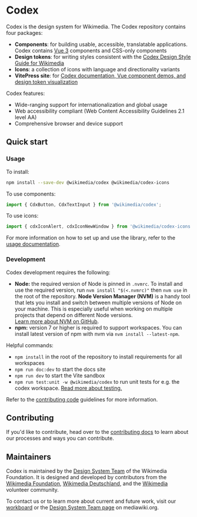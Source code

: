 # Codex

Codex is the design system for Wikimedia. The Codex repository contains four packages:

- **Components**: for building usable, accessible, translatable applications. Codex contains
[Vue 3](https://v3.vuejs.org/) components and CSS-only components
- **Design tokens**: for writing styles consistent with the [Codex Design Style Guide for Wikimedia](https://doc.wikimedia.org/codex/latest/style-guide/overview.html)
- **Icons**: a collection of icons with language and directionality variants
- **VitePress site**: for [Codex documentation, Vue component demos, and design token visualization](https://doc.wikimedia.org/codex/latest/)

Codex features:
- Wide-ranging support for internationalization and global usage
- Web accessibility compliant (Web Content Accessibility Guidelines 2.1 level AA)
- Comprehensive browser and device support

## Quick start

### Usage
To install:
```sh
npm install --save-dev @wikimedia/codex @wikimedia/codex-icons
```

To use components:
```js
import { CdxButton, CdxTextInput } from '@wikimedia/codex';
```

To use icons:
```js
import { cdxIconAlert, cdxIconNewWindow } from '@wikimedia/codex-icons';
```

For more information on how to set up and use the library, refer to the [usage documentation](https://doc.wikimedia.org/codex/latest/using-codex/developing.html).

### Development

Codex development requires the following:

- **Node:** the required version of Node is pinned in `.nvmrc`. To install and use the required version, run `nvm install "$(<.nvmrc)"` then `nvm use` in the root of the repository. **Node Version Manager (NVM)** is a handy tool that lets you install and switch between multiple versions of Node on your machine. This is especially useful when working on multiple projects that depend on different Node versions.<br>[Learn more about NVM on GitHub](https://github.com/nvm-sh/nvm).
- **npm:** version 7 or higher is required to support workspaces. You can install latest version of npm with nvm via `nvm install --latest-npm`.

Helpful commands:

- `npm install` in the root of the repository to install requirements for all workspaces
- `npm run doc:dev` to start the docs site
- `npm run dev` to start the Vite sandbox
- `npm run test:unit -w @wikimedia/codex` to run unit tests for e.g. the codex workspace. [Read more about testing.](https://doc.wikimedia.org/codex/latest/contributing/testing-components.html)

Refer to the [contributing code](https://doc.wikimedia.org/codex/latest/contributing/development-basics.html) guidelines
for more information.

## Contributing

If you'd like to contribute, head over to the [contributing docs](https://doc.wikimedia.org/codex/latest/contributing/overview.html)
to learn about our processes and ways you can contribute.

## Maintainers

Codex is maintained by the [Design System Team](https://www.mediawiki.org/wiki/Design_System_Team)
of the Wikimedia Foundation. It is designed and developed by contributors from the [Wikimedia Foundation](https://wikimediafoundation.org/),
[Wikimedia Deutschland](https://www.wikimedia.de/), and the [Wikimedia](https://www.wikimedia.org/)
volunteer community.

To contact us or to learn more about current and future work, visit our [workboard](https://phabricator.wikimedia.org/project/board/5587/)
or the [Design System Team page](https://www.mediawiki.org/wiki/Design_System_Team) on
mediawiki.org.
